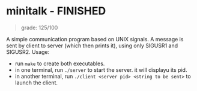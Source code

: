 # minitalk - FINISHED

> grade: 125/100

A simple communication program based on UNIX signals.
A message is sent by client to server (which then prints it), using only SIGUSR1 and SIGUSR2.
Usage: 
- run ```make``` to create both executables.
- in one terminal, run ```./server``` to start the server. it will displayu its pid.
- in another terminal, run ```./client <server pid> <string to be sent>``` to launch the client.
